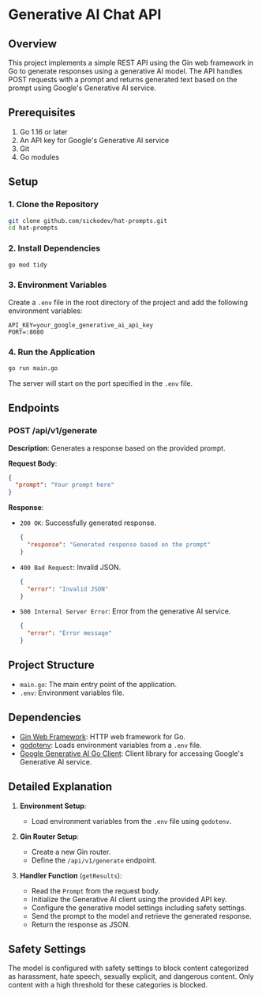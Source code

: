# Generative AI Chat API

## Overview

This project implements a simple REST API using the Gin web framework in Go to generate responses using a generative AI model. The API handles POST requests with a prompt and returns generated text based on the prompt using Google's Generative AI service.

## Prerequisites

1. Go 1.16 or later
2. An API key for Google's Generative AI service
3. Git
4. Go modules

## Setup

### 1. Clone the Repository

```sh
git clone github.com/sickodev/hat-prompts.git
cd hat-prompts
```

### 2. Install Dependencies

```sh
go mod tidy
```

### 3. Environment Variables

Create a `.env` file in the root directory of the project and add the following environment variables:

```
API_KEY=your_google_generative_ai_api_key
PORT=:8080
```

### 4. Run the Application

```sh
go run main.go
```

The server will start on the port specified in the `.env` file.

## Endpoints

### POST /api/v1/generate

**Description**: Generates a response based on the provided prompt.

**Request Body**:

```json
{
  "prompt": "Your prompt here"
}
```

**Response**:

- `200 OK`: Successfully generated response.
  ```json
  {
    "response": "Generated response based on the prompt"
  }
  ```
- `400 Bad Request`: Invalid JSON.
  ```json
  {
    "error": "Invalid JSON"
  }
  ```
- `500 Internal Server Error`: Error from the generative AI service.
  ```json
  {
    "error": "Error message"
  }
  ```

## Project Structure

- `main.go`: The main entry point of the application.
- `.env`: Environment variables file.

## Dependencies

- [Gin Web Framework](https://github.com/gin-gonic/gin): HTTP web framework for Go.
- [godotenv](https://github.com/joho/godotenv): Loads environment variables from a `.env` file.
- [Google Generative AI Go Client](https://github.com/google/generative-ai-go): Client library for accessing Google's Generative AI service.

## Detailed Explanation

1. **Environment Setup**:
    - Load environment variables from the `.env` file using `godotenv`.

2. **Gin Router Setup**:
    - Create a new Gin router.
    - Define the `/api/v1/generate` endpoint.

3. **Handler Function** (`getResults`):
    - Read the `Prompt` from the request body.
    - Initialize the Generative AI client using the provided API key.
    - Configure the generative model settings including safety settings.
    - Send the prompt to the model and retrieve the generated response.
    - Return the response as JSON.

## Safety Settings

The model is configured with safety settings to block content categorized as harassment, hate speech, sexually explicit, and dangerous content. Only content with a high threshold for these categories is blocked.

